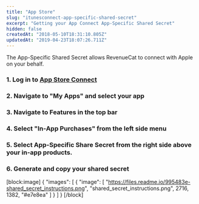 ```yaml
---
title: "App Store"
slug: "itunesconnect-app-specific-shared-secret"
excerpt: "Getting your App Connect App-Specific Shared Secret"
hidden: false
createdAt: "2018-05-10T18:31:10.805Z"
updatedAt: "2019-04-23T18:07:26.711Z"
---
```

The App-Specific Shared Secret allows RevenueCat to connect with Apple on your behalf. 

### 1. Log in to [App Store Connect](https://appstoreconnect.apple.com/)

### 2. Navigate to "My Apps" and select your app

### 3. Navigate to Features in the top bar

### 4. Select "In-App Purchases" from the left side menu

### 5. Select App-Specific Share Secret from the right side above your in-app products.

### 6. Generate and copy your shared secret




[block:image]
{
  "images": [
    {
      "image": [
        "https://files.readme.io/995483e-shared_secret_instructions.png",
        "shared_secret_instructions.png",
        2716,
        1382,
        "#e7e8ea"
      ]
    }
  ]
}
[/block]